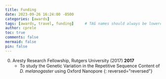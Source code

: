 ```yaml
---
title: Funding
date: 2023-09-26 16:24:00 -0500
categories: [awards]
tags: [awards, travel, funding]     # TAG names should always be lowercase
author: cprele
toc: true
comments: false
mermaid: false
pin: false
---
```


0. Aresty Research Fellowship, Rutgers University (2017) **2017**
	- To study the Genetic Variation in the Repetitive Sequence Content of _D. melanogaster_ using Oxford Nanopore
{: reversed="reversed"}

